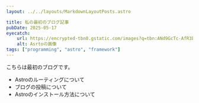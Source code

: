 ```yaml
---
layout: ../../layouts/MarkdownLayoutPosts.astro

title: 私の最初のブログ記事
pubDate: 2025-05-17
eyecatch:
    url: https://encrypted-tbn0.gstatic.com/images?q=tbn:ANd9GcTc-AfR3bQqrlxpDvE5uPvPPxtANZlIEGwx8Q&s
    alt: Asrtoの画像
tags: ["programming", "astro", "framework"]
---
```

こちらは最初のブログです。
- Astroのルーティングについて
- ブログの投稿について
- Astroのインストール方法について
